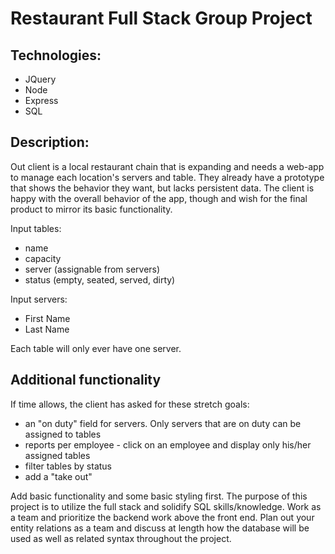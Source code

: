 Restaurant Full Stack Group Project
===================================

Technologies:
-------------
* JQuery
* Node
* Express
* SQL

Description:
------------
Out client is a local restaurant chain that is expanding and needs a web-app to manage each location's servers and table. They already have a prototype that shows the behavior they want, but lacks persistent data. The client is happy with the overall behavior of the app, though and wish for the final product to mirror its basic functionality.

Input tables:
* name
* capacity
* server (assignable from servers)
* status (empty, seated, served, dirty)

Input servers:
* First Name
* Last Name

Each table will only ever have one server.

Additional functionality
------------------------
If time allows, the client has asked for these stretch goals:
* an "on duty" field for servers. Only servers that are on duty can be assigned to tables
* reports per employee - click on an employee and display only his/her assigned tables
* filter tables by status
* add a "take out"

Add basic functionality and some basic styling first. The purpose of this project is to utilize the full stack and solidify SQL skills/knowledge. Work as a team and prioritize the backend work above the front end. Plan out your entity relations as a team and discuss at length how the database will be used as well as related syntax throughout the project. 
